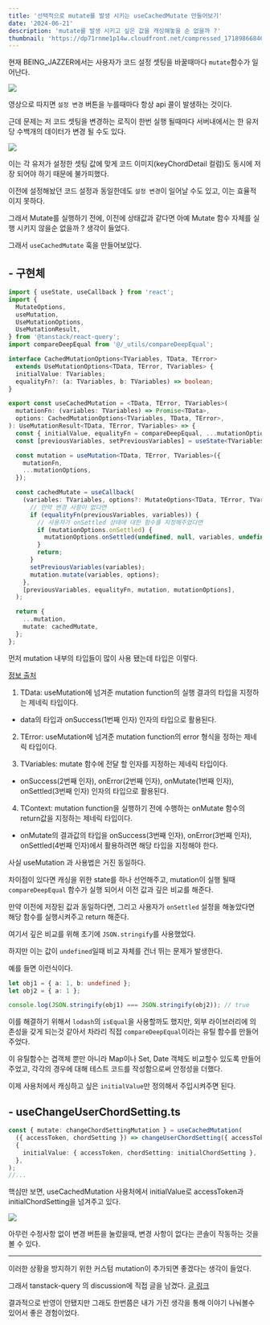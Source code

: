 ```yaml
---
title: '선택적으로 mutate를 발생 시키는 useCachedMutate 만들어보기'
date: '2024-06-21'
description: 'mutate를 발생 시키고 싶은 값을 캐싱해놓을 순 없을까 ?'
thumbnail: 'https://dp71rnme1p14w.cloudfront.net/compressed_1718986684641--mutate-useCachedMutate-.png'
---
```


현재 BEING_JAZZER에서는 사용자가 코드 설정 셋팅을 바꿀때마다 `mutate`함수가 일어난다.

![](https://velog.velcdn.com/images/brgndy/post/af800b61-24e4-45f8-a44a-d5dabd0a3dd3/image.gif)

영상으로 따지면 `설정 변경` 버튼을 누를때마다 항상 api 콜이 발생하는 것이다.

근데 문제는 저 코드 셋팅을 변경하는 로직이 한번 실행 될때마다 서버내에서는 한 유저당 수백개의 데이터가 변경 될 수도 있다.

![](https://dp71rnme1p14w.cloudfront.net/compressed_1718979399954--2024-06-21-11.16.38.png)

이는 각 유저가 설정한 셋팅 값에 맞게 코드 이미지(keyChordDetail 컬럼)도 동시에 저장 되어야 하기 때문에 불가피했다.

이전에 설정해놨던 코드 설정과 동일한데도 `설정 변경`이 일어날 수도 있고, 이는 효율적이지 못하다.

그래서 Mutate를 실행하기 전에, 이전에 상태값과 같다면 아예 Mutate 함수 자체를 실행 시키지 않을순 없을까 ? 생각이 들었다.

그래서 `useCachedMutate` 훅을 만들어보았다.

## - 구현체

```ts
import { useState, useCallback } from 'react';
import {
  MutateOptions,
  useMutation,
  UseMutationOptions,
  UseMutationResult,
} from '@tanstack/react-query';
import compareDeepEqual from '@/_utils/compareDeepEqual';

interface CachedMutationOptions<TVariables, TData, TError>
  extends UseMutationOptions<TData, TError, TVariables> {
  initialValue: TVariables;
  equalityFn?: (a: TVariables, b: TVariables) => boolean;
}

export const useCachedMutation = <TData, TError, TVariables>(
  mutationFn: (variables: TVariables) => Promise<TData>,
  options: CachedMutationOptions<TVariables, TData, TError>,
): UseMutationResult<TData, TError, TVariables> => {
  const { initialValue, equalityFn = compareDeepEqual, ...mutationOptions } = options;
  const [previousVariables, setPreviousVariables] = useState<TVariables>(initialValue);

  const mutation = useMutation<TData, TError, TVariables>({
    mutationFn,
    ...mutationOptions,
  });

  const cachedMutate = useCallback(
    (variables: TVariables, options?: MutateOptions<TData, TError, TVariables>) => {
      // 만약 변경 사항이 없다면
      if (equalityFn(previousVariables, variables)) {
        // 사용자가 onSettled 상태에 대한 함수를 지정해주었다면
        if (mutationOptions.onSettled) {
          mutationOptions.onSettled(undefined, null, variables, undefined);
        }
        return;
      }
      setPreviousVariables(variables);
      mutation.mutate(variables, options);
    },
    [previousVariables, equalityFn, mutation, mutationOptions],
  );

  return {
    ...mutation,
    mutate: cachedMutate,
  };
};
```

먼저 mutation 내부의 타입들이 많이 사용 됐는데 타입은 이렇다.

[정보 출처](https://github.com/ssi02014/react-query-tutorial)

1. TData: useMutation에 넘겨준 mutation function의 실행 결과의 타입을 지정하는 제네릭 타입이다.

- data의 타입과 onSuccess(1번째 인자) 인자의 타입으로 활용된다.

2. TError: useMutation에 넘겨준 mutation function의 error 형식을 정하는 제네릭 타입이다.

3. TVariables: mutate 함수에 전달 할 인자를 지정하는 제네릭 타입이다.

- onSuccess(2번째 인자), onError(2번째 인자), onMutate(1번째 인자), onSettled(3번째 인자) 인자의 타입으로 활용된다.

4. TContext: mutation function을 실행하기 전에 수행하는 onMutate 함수의 return값을 지정하는 제네릭 타입이다.

- onMutate의 결과값의 타입을 onSuccess(3번째 인자), onError(3번째 인자), onSettled(4번째 인자)에서 활용하려면 해당 타입을 지정해야 한다.

사실 useMutation 과 사용법은 거진 동일하다.

차이점이 있다면 캐싱을 위한 state를 하나 선언해주고, mutation이 실행 될때 `compareDeepEqual` 함수가 실행 되어서 이전 값과 깊은 비교를 해준다.

만약 이전에 저장된 값과 동일하다면, 그리고 사용자가 `onSettled` 설정을 해놓았다면 해당 함수를 실행시켜주고 return 해준다.

여기서 깊은 비교를 위해 초기에 `JSON.stringify`를 사용했었다.

하지만 이는 값이 `undefined`일때 비교 자체를 건너 뛰는 문제가 발생한다.

예를 들면 이런식이다.

```ts
let obj1 = { a: 1, b: undefined };
let obj2 = { a: 1 };

console.log(JSON.stringify(obj1) === JSON.stringify(obj2)); // true
```

이를 해결하기 위해서 `lodash`의 `isEqual`을 사용할까도 했지만, 외부 라이브러리에 의존성을 갖게 되는것 같아서 차라리 직접 `compareDeepEqual`이라는 유틸 함수를 만들어주었다.

이 유틸함수는 겹객체 뿐만 아니라 Map이나 Set, Date 객체도 비교할수 있도록 만들어주었고, 각각의 경우에 대해 테스트 코드를 작성함으로써 안정성을 더했다.

이제 사용처에서 캐싱하고 싶은 `initialValue`만 정의해서 주입시켜주면 된다.

## - useChangeUserChordSetting.ts

```ts
const { mutate: changeChordSettingMutation } = useCachedMutation(
  ({ accessToken, chordSetting }) => changeUserChordSetting({ accessToken, chordSetting }),
  {
    initialValue: { accessToken, chordSetting: initialChordSetting },
  },
);
//...
```

핵심만 보면, useCachedMutation 사용처에서 initialValue로 accessToken과 initialChordSetting을 넘겨주고 있다.

![](https://velog.velcdn.com/images/brgndy/post/408d5967-9b76-4d38-9442-2baccb5c7ded/image.gif)

아무런 수정사항 없이 변경 버튼을 눌렀을때, 변경 사항이 없다는 콘솔이 작동하는 것을 볼 수 있다.

---

이러한 상황을 방지하기 위한 커스텀 mutation이 추가되면 좋겠다는 생각이 들었다.

그래서 tanstack-query 의 discussion에 직접 글을 남겼다. [글 링크](https://github.com/TanStack/query/discussions/7863)

결과적으로 반영이 안됐지만 그래도 한번쯤은 내가 가진 생각을 통해 이야기 나눠볼수 있어서 좋은 경험이었다.
